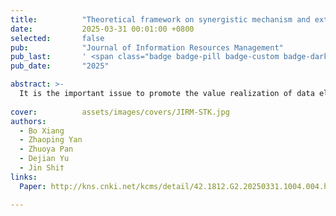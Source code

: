 ```yaml
---
title:          "Theoretical framework on synergistic mechanism and extraction strategy of scientific and technological knowledge driven by data-intelligence"
date:           2025-03-31 00:01:00 +0800
selected:       false
pub:            "Journal of Information Resources Management"
pub_last:       ' <span class="badge badge-pill badge-custom badge-dark">Journal</span>'
pub_date:       "2025"

abstract: >-
  It is the important issue to promote the value realization of data elements through clarifying the multiple stakeholders and multi-source heterogeneous data of scientific and technological knowledge, and their synergistic mechanism, as well as delineating the knowledge extraction paths empowered with big data and intelligent technology. Based on the process of data-to-wisdom derivation in the DIKW chain, a synergistic framework of scientific and technological knowledge involving multiple stakeholders, such as universities, research institutes, enterprises, government and the public, has been constructed, covering multi-source data such as papers, patents, products, policies and user-generated content. Then, the front-end and back-end structures of scientific and technological knowledge extraction paths are expanded, as well as the knowledge extraction outcomes and their diverse service scenarios under intelligent strategy combination patterns are explored.
  
cover:          assets/images/covers/JIRM-STK.jpg
authors:
  - Bo Xiang
  - Zhaoping Yan
  - Zhuoya Pan
  - Dejian Yu
  - Jin Shi†
links:
  Paper: http://kns.cnki.net/kcms/detail/42.1812.G2.20250331.1004.004.html

---
```

